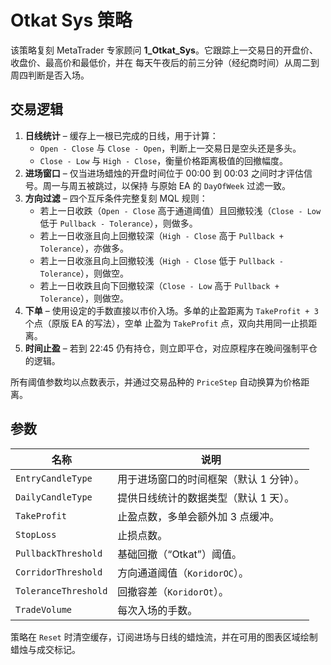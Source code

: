 # Otkat Sys 策略

该策略复刻 MetaTrader 专家顾问 **1_Otkat_Sys**。它跟踪上一交易日的开盘价、收盘价、最高价和最低价，并在
每天午夜后的前三分钟（经纪商时间）从周二到周四判断是否入场。

## 交易逻辑

1. **日线统计** – 缓存上一根已完成的日线，用于计算：
   - `Open - Close` 与 `Close - Open`，判断上一交易日是空头还是多头。
   - `Close - Low` 与 `High - Close`，衡量价格距离极值的回撤幅度。
2. **进场窗口** – 仅当进场蜡烛的开盘时间位于 00:00 到 00:03 之间时才评估信号。周一与周五被跳过，以保持
   与原始 EA 的 `DayOfWeek` 过滤一致。
3. **方向过滤** – 四个互斥条件完整复刻 MQL 规则：
   - 若上一日收跌（`Open - Close` 高于通道阈值）且回撤较浅（`Close - Low` 低于 `Pullback - Tolerance`），则做多。
   - 若上一日收涨且向上回撤较深（`High - Close` 高于 `Pullback + Tolerance`），亦做多。
   - 若上一日收涨且向上回撤较浅（`High - Close` 低于 `Pullback - Tolerance`），则做空。
   - 若上一日收跌且向下回撤较深（`Close - Low` 高于 `Pullback + Tolerance`），则做空。
4. **下单** – 使用设定的手数直接以市价入场。多单的止盈距离为 `TakeProfit + 3` 个点（原版 EA 的写法），空单
   止盈为 `TakeProfit` 点，双向共用同一止损距离。
5. **时间止盈** – 若到 22:45 仍有持仓，则立即平仓，对应原程序在晚间强制平仓的逻辑。

所有阈值参数均以点数表示，并通过交易品种的 `PriceStep` 自动换算为价格距离。

## 参数

| 名称 | 说明 |
| --- | --- |
| `EntryCandleType` | 用于进场窗口的时间框架（默认 1 分钟）。 |
| `DailyCandleType` | 提供日线统计的数据类型（默认 1 天）。 |
| `TakeProfit` | 止盈点数，多单会额外加 3 点缓冲。 |
| `StopLoss` | 止损点数。 |
| `PullbackThreshold` | 基础回撤（“Otkat”）阈值。 |
| `CorridorThreshold` | 方向通道阈值（`KoridorOC`）。 |
| `ToleranceThreshold` | 回撤容差（`KoridorOt`）。 |
| `TradeVolume` | 每次入场的手数。 |

策略在 `Reset` 时清空缓存，订阅进场与日线的蜡烛流，并在可用的图表区域绘制蜡烛与成交标记。
